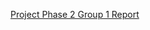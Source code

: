 [Project Phase 2 Group 1 Report](https://github.com/esoares5/spam_email_detection/blob/spring-projects/ProjectPhase2_Group1.pdf)
